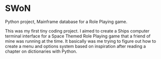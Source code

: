 # SWoN
Python project, Mainframe database for a Role Playing game.

This was my first tiny coding project. I aimed to create a Ships computer terminal interface for a Space Themed Role Playing
game that a friend of mine was running at the time. It basically was me trying to figure out how to create a menu and options
system based on inspiration after reading a chapter on dictionaries with Python. 
